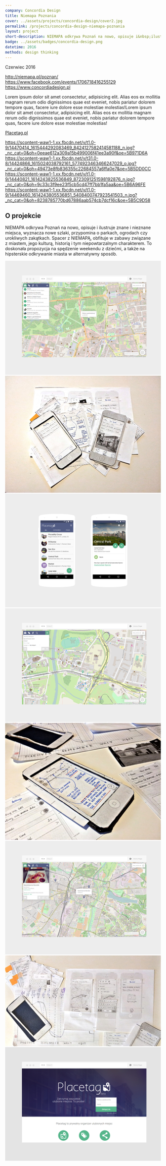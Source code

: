 ```yaml
---
company: Concordia Design
title: Niemapa Poznania
cover: ../assets/projects/concordia-design/cover2.jpg
permalink: /projects/concordia-design-niemapa-poznania
layout: project
short-description: NIEMAPA odkrywa Poznań na nowo, opisuje i&nbsp;ilustruje znane i&nbsp;nieznane miejsca, wyznacza nowe szlaki, przypomina o parkach, ogrodach czy urokliwych zakątkach.
badge: ../assets/badges/concordia-design.png
datetime: 2016
methods: design thinking
---
```


Czerwiec 2016


http://niemapa.pl/poznan/
https://www.facebook.com/events/1706718416255129
https://www.concordiadesign.pl

<p>Lorem ipsum dolor sit amet consectetur, adipisicing elit. Alias eos ex mollitia magnam rerum odio dignissimos quae est eveniet, nobis pariatur dolorem tempore quas, facere iure dolore esse molestiae molestias!Lorem ipsum dolor sit amet consectetur, adipisicing elit. Alias eos ex mollitia magnam rerum odio dignissimos quae est eveniet, nobis pariatur dolorem tempore quas, facere iure dolore esse molestiae molestias!</p>
<a href="http://placetag.pl">Placetag.pl</a> &nbsp;

https://scontent-waw1-1.xx.fbcdn.net/v/t1.0-9/14470414_1615444292083469_8424127582414581188_n.jpg?_nc_cat=0&oh=0eeae612a309a15b499006f41ee3a90f&oe=5B971D6A
https://scontent-waw1-1.xx.fbcdn.net/v/t31.0-8/14424866_1615024038792161_5774923463466247029_o.jpg?_nc_cat=0&oh=49473e8fb836355c22684557a6ffa0e7&oe=5B5DD0CC
https://scontent-waw1-1.xx.fbcdn.net/v/t1.0-9/14440821_1614243825536849_8723091251598192876_n.jpg?_nc_cat=0&oh=9c33c3f9ee23f5cb5cd47ff7bb1fa5aa&oe=5B6A96FE
https://scontent-waw1-1.xx.fbcdn.net/v/t1.0-9/14469460_1614243805536851_5408400747923541503_n.jpg?_nc_cat=0&oh=8238785770bd67886aab574cb7dcf16c&oe=5B5C9D58

<h2>O projekcie</h2>

<p>NIEMAPA odkrywa Poznań na nowo, opisuje i&nbsp;ilustruje znane i&nbsp;nieznane miejsca, wyznacza nowe szlaki, przypomina o parkach, ogrodach czy urokliwych zakątkach. Spacer z&nbsp;NIEMAPĄ, obfituje w&nbsp;zabawy związane z&nbsp;miastem, jego kulturą, historią i&nbsp;tym niepowtarzalnym charakterem. To doskonała propozycja na spędzenie weekendu z&nbsp;dziećmi, a&nbsp;także na hipsterskie odkrywanie miasta w&nbsp;alternatywny sposób. </p>

<div class="project-image">
	<img src="../assets/projects/placetag/1.png" />
</div>
<div class="project-image">
	<img src="../assets/projects/placetag/5.jpg" />
</div>
<div class="project-image">
	<img src="../assets/projects/placetag/3a.png" />
</div>
<div class="project-image">
	<img src="../assets/projects/placetag/2.png" />
</div>
<div class="project-image">
	<img src="../assets/projects/placetag/6.jpg" />
</div>
<div class="project-image">
	<img src="../assets/projects/placetag/3.png" />
</div>
<div class="project-image">
	<img src="../assets/projects/placetag/7.jpg" />
</div>
<div class="project-image">
	<img src="../assets/projects/placetag/4.png" />
</div>
